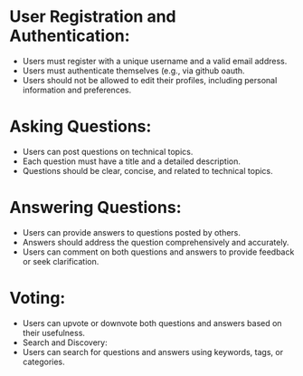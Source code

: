 # User Registration and Authentication:
* Users must register with a unique username and a valid email address.
* Users must authenticate themselves (e.g., via github oauth.
* Users should not be allowed to edit their profiles, including personal information and preferences.

# Asking Questions:
* Users can post questions on technical topics.
* Each question must have a title and a detailed description.
* Questions should be clear, concise, and related to technical topics.

# Answering Questions:
* Users can provide answers to questions posted by others.
* Answers should address the question comprehensively and accurately.
* Users can comment on both questions and answers to provide feedback or seek clarification.

# Voting:
* Users can upvote or downvote both questions and answers based on their usefulness.
* Search and Discovery:
* Users can search for questions and answers using keywords, tags, or categories.
